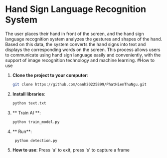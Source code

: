 # Hand Sign Language Recognition System

The user places their hand in front of the screen, and the hand sign language recognition system analyzes the gestures and shapes of the hand. Based on this data, the system converts the hand signs into text and displays the corresponding words on the screen. This process allows users to communicate using hand sign language easily and conveniently, with the support of image recognition technology and machine learning.
#How to use
1. **Clone the project to your computer**:
   ```bash
   git clone https://github.com/oanh20225899/PhatHienThuNgu.git

3. **Install libraries**:
   ```bash
   python text.txt
4. ** Train AI **:
   ```bash
   python train_model.py
5. ** Run**:
   ```bash
    python detection.py
6. **How to use**:
   Press 'a' to exit, press 's' to capture a frame

   
